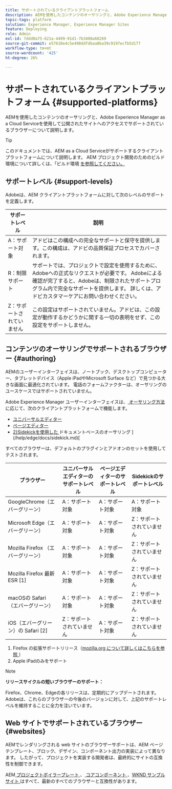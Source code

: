 ```yaml
---
title: サポートされているクライアントプラットフォーム
description: AEMを使用したコンテンツのオーサリングと、Adobe Experience Manager as a Cloud Serviceを使用して公開されたサイトへのアクセスでサポートされているブラウザーについて説明します。
topic-tags: platform
solution: Experience Manager, Experience Manager Sites
feature: Deploying
role: Admin
exl-id: 7ddd0a75-621a-4499-91d1-7b3408a68269
source-git-commit: e57610e4c5e498ddfdbaa0ba39c9197ecfb5d177
workflow-type: tm+mt
source-wordcount: '425'
ht-degree: 26%

---
```


# サポートされているクライアントプラットフォーム {#supported-platforms}

AEMを使用したコンテンツのオーサリングと、Adobe Experience Manager as a Cloud Serviceを使用して公開されたサイトへのアクセスでサポートされているブラウザーについて説明します。

>[!TIP]
>
>このドキュメントでは、AEM as a Cloud Serviceがサポートするクライアントプラットフォームについて説明します。 AEM プロジェクト開発のためのビルド環境について詳しくは、「ビルド環境 [ を参照してください。](/help/implementing/cloud-manager/getting-access-to-aem-in-cloud/build-environment-details.md)

## サポートレベル {#support-levels}

Adobeは、AEM クライアントプラットフォームに対して次のレベルのサポートを定義します。

| サポートレベル | 説明 |
|---|---|
| A：サポート対象 | アドビはこの構成への完全なサポートと保守を提供します。この構成は、アドビの品質保証プロセスでカバーされます。 |
| R：制限サポート | サポートでは、プロジェクトで設定を使用するために、Adobeへの正式なリクエストが必要です。 Adobeによる確認が完了すると、Adobeは、制限されたサポートプログラム内で完全なサポートを提供します。 詳しくは、アドビカスタマーケアにお問い合わせください。 |
| Z：サポートされていません | この設定はサポートされていません。アドビは、この設定が動作するかどうかに関する一切の表明をせず、この設定をサポートしません。 |

## コンテンツのオーサリングでサポートされるブラウザー {#authoring}

AEMのユーザーインターフェイスは、ノートブック、デスクトップコンピューター、タブレットデバイス（Apple iPadやMicrosoft Surface など）で見つかる大きな画面に最適化されています。 電話のフォームファクターは、オーサリングのユースケースではサポートされていません。

Adobe Experience Manager ユーザーインターフェイスは、[ オーサリング方法 ](/help/edge/overview.md#authoring-method) に応じて、次のクライアントプラットフォームで機能します。

* [ユニバーサルエディター](/help/sites-cloud/authoring/universal-editor/authoring.md)
* [ページエディター](/help/sites-cloud/authoring/page-editor/introduction.md)
* [2}Sidekickを使用した ](/help/edge/docs/authoring.md) ドキュメントベースのオーサリング ](/help/edge/docs/sidekick.md)[

すべてのブラウザーは、デフォルトのプラグインとアドオンのセットを使用してテストされます。

| ブラウザー | ユニバーサルエディターのサポートレベル | ページエディターのサポートレベル | Sidekickのサポートレベル |
|---|---|---|---|
| GoogleChrome（エバーグリーン） | A：サポート対象 | A：サポート対象 | A：サポート対象 |
| Microsoft Edge（エバーグリーン） | A：サポート対象 | A：サポート対象 | Z：サポートされていません |
| Mozilla Firefox （エバーグリーン） | A：サポート対象 | A：サポート対象 | Z：サポートされていません |
| Mozilla Firefox 最新 ESR [1] | A：サポート対象 | A：サポート対象 | Z：サポートされていません |
| macOSの Safari （エバーグリーン） | A：サポート対象 | A：サポート対象 | Z：サポートされていません |
| iOS（エバーグリーン）の Safari [2] | Z：サポートされていません | A：サポート対象 | Z：サポートされていません |

1. Firefox の拡張サポートリリース（[mozilla.org について詳しくはこちらを参照 ](https://www.mozilla.org/en-US/firefox/enterprise/)）
1. Apple iPadのみをサポート

>[!NOTE]
>
>**リリースサイクルの短いブラウザーのサポート：**
>
>Firefox、Chrome、Edgeの各リリースは、定期的にアップデートされます。 Adobeは、これらのブラウザーの今後のバージョンに対して、上記のサポートレベルを維持することに全力を注いでいます。

## Web サイトでサポートされているブラウザー {#websites}

AEMでレンダリングされる web サイトのブラウザーサポートは、AEM ページテンプレート、ブロック、デザイン、コンポーネント出力の実装によって異なります。 したがって、プロジェクトを実装する開発者は、最終的にサイトの互換性を制御できます。

AEM[ プロジェクトボイラープレート ](/help/edge/wysiwyg-authoring/edge-dev-getting-started.md#create-github-project)、[ コアコンポーネント ](/help/implementing/developing/components/overview.md#aem-core-components)、[WKND サンプルサイト ](/help/implementing/developing/introduction/develop-wknd-tutorial.md) はすべて、最新のすべてのブラウザーと互換性があります。
